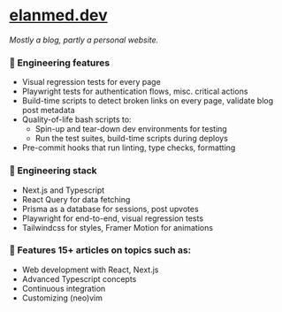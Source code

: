 # [elanmed.dev](https://elanmed.dev)

_Mostly a blog, partly a personal website._

### 🚀 Engineering features

- Visual regression tests for every page
- Playwright tests for authentication flows, misc. critical actions
- Build-time scripts to detect broken links on every page, validate blog post metadata
- Quality-of-life bash scripts to:
  - Spin-up and tear-down dev environments for testing
  - Run the test suites, build-time scripts during deploys
- Pre-commit hooks that run linting, type checks, formatting

### 🥞 Engineering stack

- Next.js and Typescript
- React Query for data fetching
- Prisma as a database for sessions, post upvotes
- Playwright for end-to-end, visual regression tests
- Tailwindcss for styles, Framer Motion for animations

### 📰 Features 15+ articles on topics such as:

- Web development with React, Next.js
- Advanced Typescript concepts
- Continuous integration
- Customizing (neo)vim
